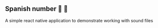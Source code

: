 ## Spanish number :tada: 🐊

A simple react native application to demonstrate working with sound files 
